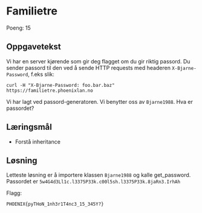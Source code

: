 # Familietre

Poeng: 15

## Oppgavetekst

Vi har en server kjørende som gir deg flagget om du gir riktig passord. Du sender passord til den ved å sende HTTP requests med headeren `X-Bjarne-Password`, f.eks slik:

```
curl -H "X-Bjarne-Password: foo.bar.baz" https://familietre.phoenixlan.no
```

Vi har lagt ved passord-generatoren. Vi benytter oss av `Bjarne1988`. Hva er passordet?

## Læringsmål

 * Forstå inheritance

## Løsning

Letteste løsning er å importere klassen `Bjarne1988` og kalle get_password. Passordet er `5w4G4d3Ll1c.l3375P33k.c00l5sh.l3375P33k.8jaRn3.IrhAh`

Flagg:

```
PHOENIX{pyTHoN_1nh3r1T4nc3_15_345Y?}
```